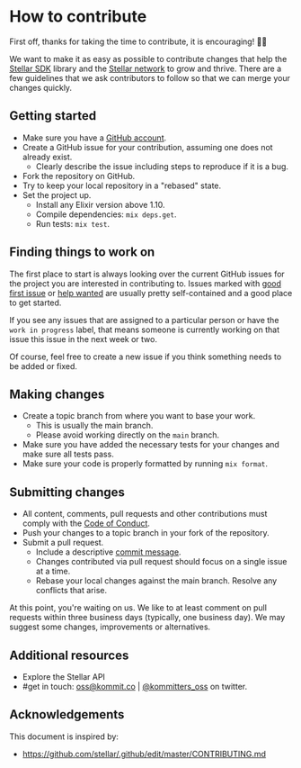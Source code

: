 # How to contribute

First off, thanks for taking the time to contribute, it is encouraging! 🎉🙌

We want to make it as easy as possible to contribute changes that help the [Stellar SDK][repo] library and the [Stellar network][stellar] to grow and thrive. There are a few guidelines that we ask contributors to follow so that we can merge your changes quickly.

## Getting started

* Make sure you have a [GitHub account](https://github.com/signup/free).
* Create a GitHub issue for your contribution, assuming one does not already exist.
  * Clearly describe the issue including steps to reproduce if it is a bug.
* Fork the repository on GitHub.
* Try to keep your local repository in a "rebased" state.
* Set the project up.
  * Install any Elixir version above 1.10.
  * Compile dependencies: `mix deps.get`.
  * Run tests: `mix test`.

## Finding things to work on

The first place to start is always looking over the current GitHub issues for the project you are
interested in contributing to. Issues marked with [good first issue][good-first-issue] or [help wanted][help-wanted] are usually pretty self-contained and a good place to get started.

If you see any issues that are assigned to a particular person or have the `work in progress` label, that means
someone is currently working on that issue this issue in the next week or two.

Of course, feel free to create a new issue if you think something needs to be added or fixed.

## Making changes

* Create a topic branch from where you want to base your work.
  * This is usually the main branch.
  * Please avoid working directly on the `main` branch.
* Make sure you have added the necessary tests for your changes and make sure all tests pass.
* Make sure your code is properly formatted by running `mix format`.

## Submitting changes

* All content, comments, pull requests and other contributions must comply with the
  [Code of Conduct][coc].
* Push your changes to a topic branch in your fork of the repository.
* Submit a pull request.
  * Include a descriptive [commit message][commit-msg].
  * Changes contributed via pull request should focus on a single issue at a time.
  * Rebase your local changes against the main branch. Resolve any conflicts that arise.

At this point, you're waiting on us. We like to at least comment on pull requests within three
business days (typically, one business day). We may suggest some changes, improvements or
alternatives.

## Additional resources

* Explore the Stellar API
* #get in touch: [oss@kommit.co](mailto:oss@kommit.co) | [@kommitters_oss](https://twitter.com/kommitters_oss) on twitter.

## Acknowledgements

This document is inspired by:
* https://github.com/stellar/.github/edit/master/CONTRIBUTING.md

[repo]: https://github.com/kommitters/stellar_sdk
[coc]: https://github.com/kommitters/stellar_sdk/blob/main/CODE_OF_CONDUCT.md
[commit-msg]: https://github.com/erlang/otp/wiki/Writing-good-commit-messages
[good-first-issue]: https://github.com/kommitters/stellar_sdk/labels/%F0%9F%91%8B%20%20Good%20first%20issue
[help-wanted]: https://github.com/kommitters/stellar_sdk/labels/%3Asos%3A%20Help%20wanted
[stellar]: https://www.stellar.org/
